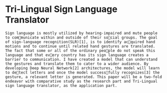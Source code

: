 # Tri-Lingual Sign Language Translator

`Sign language is mostly utilized by
hearing-impaired and mute people to communicate within and outside of their social groups. The goal of sign-language
recognition(SLR)[1], is to identify acquired hand motions and to continue until
related hand gestures are translated. The
fact that some or all of the ordinary people do not speak this language and that every country has its sign language creates a
barrier to communication. I have created a
model that can understand the gestures and
translate them to cater to a wider audience.
By developing Deep Neural Network[2]
architectures, the model will learn to detect letters and once the model successfully recognizes[3] the gesture, a relevant
letter is generated. This paper will be a
two-fold endeavor with comparative study
as the research part and Tri-Lingual sign
language translator, as the application part.`
